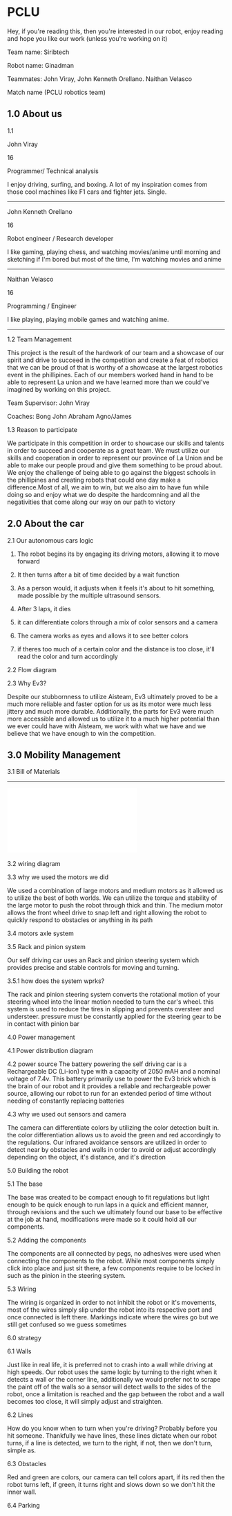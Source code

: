 # PCLU
Hey, if you're reading this, then you're interested in our robot, enjoy reading and hope you like our work (unless you're working on it)

Team name: Siribtech

Robot name: Ginadman

Teammates: John Viray, John Kenneth Orellano. Naithan Velasco

Match name (PCLU robotics team)

1.0 About us 
-----------------------

1.1

John Viray

16

Programmer/ Technical analysis

I enjoy driving, surfing, and boxing. A lot of my inspiration comes from those cool machines like F1 cars and fighter jets. Single.

--------------------------------------------------------------------------------------------------------------------------------------------------------------------
John Kenneth Orellano

16

Robot engineer / Research developer

I like gaming, playing chess, and watching movies/anime until morning and sketching if I'm bored but most of the time, I'm watching movies and anime

---------------------------------------------------------------------------------------------------------------------------------------------------------------------
Naithan Velasco

16

Programming / Engineer

I like playing, playing mobile games and watching anime.

----------------------------------------------------------------------------------------------------------------------------------------------------------------------

1.2 Team Management

This project is the result of the hardwork of our team and a showcase of our spirit and drive to succeed in the competition and create a feat of robotics that we can be proud of that is worthy of a showcase at the largest robotics event in the phillipines. Each of our members worked hand in hand to be able to represent La union and we have learned more than we could've imagined by working on this project.


Team Supervisor: John Viray

Coaches: Bong John Abraham Agno/James


1.3 Reason to participate

We participate in this competition in order to showcase our skills and talents in order to succeed and cooperate as a great team. We must utilize our skills and cooperation in order to represent our province of La Union and be able to make our people proud and give them something to be proud about. We enjoy the challenge of being able to go against the biggest schools in the phillipines and creating robots that could one day make a difference.Most of all, we aim to win, but we also aim to have fun while doing so and enjoy what we do despite the hardcomning and all the negativities that come along our way on our path to victory

2.0 About the car
-----------------------

2.1 Our autonomous cars logic

1. The robot begins its by engaging its driving motors, allowing it to move forward

2. It then turns after a bit of time decided by a wait function

3. As a person would, it adjusts when it feels it's about to hit something, made possible by the multiple ultrasound sensors.

4. After 3 laps, it dies

5. it can differentiate colors through a mix of color sensors and a camera

6. The camera works as eyes and allows it to see better colors

7. if theres too much of a certain color and the distance is too close, it'll read the color and turn accordingly



2.2 Flow diagram

2.3 Why Ev3?

Despite our stubbornness to utilize Aisteam, Ev3 ultimately proved to be a much more reliable and faster option for us as its motor were much less jittery and much more durable. Additionally, the parts for Ev3 were much more accessible and allowed us to utilize it to a much higher potential than we ever could have with Aisteam, we work with what we have and we believe that we have enough to win the competition.

3.0 Mobility Management
------------------------------------


3.1 Bill of Materials
__________________________________________________________

![image can't be loaded so either click the link or get wifi](Rorke.pdf)

3.2 wiring diagram

3.3 why we used the motors we did

We used a combination of large motors and medium motors as it allowed us to utilize the best of both worlds. We can utilize the torque and stability of the large motor to push the robot through thick and thin. The medium motor allows the front wheel drive to snap left and right allowing the robot to quickly respond to obstacles or anything in its path


3.4 motors axle system

3.5 Rack and pinion system 

Our self driving car uses an Rack and pinion steering system which provides precise and stable controls for moving and turning. 


3.5.1 how does the system wprks?

The rack and pinion steering system converts the rotational motion of your steering wheel into the linear motion needed to turn the car's wheel. this system is used to reduce the tires in slipping and prevents oversteer and understeer. pressure must be constantly applied for the steering gear to be in contact with pinion bar 

4.0 Power management

4.1 Power distribution diagram


4.2 power source
The battery powering the self driving car is a Rechargeable DC (Li-ion) type with a capacity of 2050 mAH and a nominal voltage of 7.4v.
This battery primarily use to power the Ev3 brick which is the brain of our robot and it provides a reliable and rechargeable power source, allowing our robot to run for an extended period of time without needing of constantly replacing batteries 


4.3 why we used out sensors and camera

The camera can differentiate colors by utilizing the color detection built in. the color differentiation allows us to avoid the green and red accordingly to the regulations. Our infrared avoidance sensors are utilized in order to detect near by obstacles and walls in order to avoid or adjust accordingly depending on the object, it's distance, and it's direction

5.0 Building the robot

5.1 The base

The base was created to be compact enough to fit regulations but light enough to be quick enough to run laps in a quick and efficient manner, through revisions and the such we ultimately found our base to be effective at the job at hand, modifications were made so it could hold all our components.

5.2 Adding the components

The components are all connected by pegs, no adhesives were used when connecting the components to the robot. While most components simply click into place and just sit there, a few components require to be locked in such as the pinion in the steering system.

5.3 Wiring

The wiring is organized in order to not inhibit the robot or it's movements, most of the wires simply slip under the robot into its respective port and once connected is left there. Markings indicate where the wires go but we still get confused so we guess sometimes

6.0 strategy

6.1 Walls

Just like in real life, it is preferred not to crash into a wall while driving at high speeds. Our robot uses the same logic by turning to the right when it detects a wall or the corner line, additionally we would prefer not to scrape the paint off of the walls so a sensor will detect walls to the sides of the robot, once a limitation is reached and the gap between the robot and a wall becomes too close, it will simply adjust and straighten.

6.2 Lines

How do you know when to turn when you're driving? Probably before you hit someone. Thankfully we have lines, these lines dictate when our robot turns, if a line is detected, we turn to the right, if not, then we don't turn, simple as.

6.3 Obstacles

Red and green are colors, our camera can tell colors apart, if its red then the robot turns left, if green, it turns right and slows down so we don't hit the inner wall.

6.4 Parking

